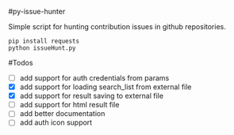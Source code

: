 #py-issue-hunter

Simple script for hunting contribution issues in github repositories.

```
pip install requests
python issueHunt.py
```

#Todos

- [ ] add support for auth credentials from params
- [x] add support for loading search_list from external file
- [x] add support for result saving to external file
- [ ] add support for html result file
- [ ] add better documentation 
- [ ] add auth icon support